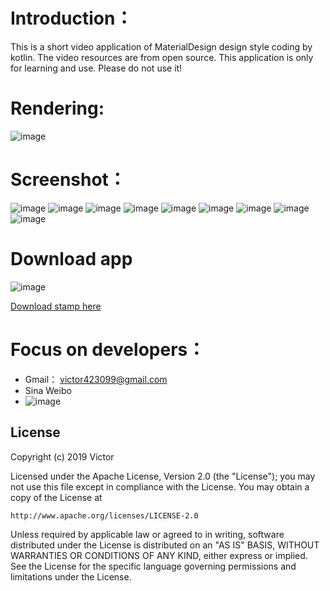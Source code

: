# Introduction：
This is a short video application of MaterialDesign design style coding by kotlin.
The video resources are from open source. This application is only for learning and use.
Please do not use it!

# Rendering:
![image](https://github.com/Victor2018/FunnyClips/raw/master/SrceenShot/rendering.gif)

# Screenshot：
![image](https://github.com/Victor2018/FunnyClips/raw/master/SrceenShot/st_1.png)
![image](https://github.com/Victor2018/FunnyClips/raw/master/SrceenShot/st_2.png)
![image](https://github.com/Victor2018/FunnyClips/raw/master/SrceenShot/st_3.png)
![image](https://github.com/Victor2018/FunnyClips/raw/master/SrceenShot/st_4.png)
![image](https://github.com/Victor2018/FunnyClips/raw/master/SrceenShot/st_5.png)
![image](https://github.com/Victor2018/FunnyClips/raw/master/SrceenShot/st_6.png)
![image](https://github.com/Victor2018/FunnyClips/raw/master/SrceenShot/st_7.png)
![image](https://github.com/Victor2018/FunnyClips/raw/master/SrceenShot/st_8.png)
![image](https://github.com/Victor2018/FunnyClips/raw/master/SrceenShot/st_9.png)

# Download app
![image](https://github.com/Victor2018/FunnyClips/raw/master/SrceenShot/download.png)

[Download stamp here](https://github.com/Victor2018/FunnyClips/raw/master/app/FunnyClips.apk)

# Focus on developers：
- Gmail： victor423099@gmail.com
- Sina Weibo
- ![image](https://github.com/Victor2018/FunnyClips/raw/master/SrceenShot/sina_weibo.jpg)

## License

Copyright (c) 2019 Victor

Licensed under the Apache License, Version 2.0 (the "License");
you may not use this file except in compliance with the License.
You may obtain a copy of the License at

    http://www.apache.org/licenses/LICENSE-2.0

Unless required by applicable law or agreed to in writing, software
distributed under the License is distributed on an "AS IS" BASIS,
WITHOUT WARRANTIES OR CONDITIONS OF ANY KIND, either express or implied.
See the License for the specific language governing permissions and
limitations under the License.


